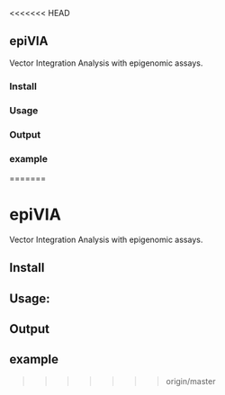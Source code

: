 <<<<<<< HEAD
## epiVIA
Vector Integration Analysis with epigenomic assays.

### Install

### Usage

### Output

### example
=======
# epiVIA
Vector Integration Analysis with epigenomic assays.

## Install

## Usage:

## Output

## example
>>>>>>> origin/master

